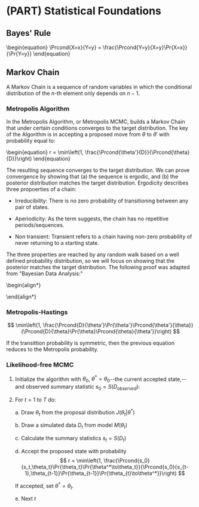 # (PART) Statistical Foundations

## Bayes' Rule

\begin{equation}
\Prcond{X=x}{Y=y} = \frac{\Prcond{Y=y}{X=y}\Pr{X=x}}{\Pr{Y=y}}
\end{equation}

## Markov Chain 

A Markov Chain is a sequence of random variables in which the conditional distribution of the $n$-th element only depends on $n-1$.

### Metropolis Algorithm

In the Metropolis Algorithm, or Metropolis MCMC, builds a Markov Chain that
under certain conditions converges to the target distribution. The key of the
Algorithm is in accepting a proposed move from $\theta$ to $\theta'$ with 
probability equal to:

\begin{equation}
r = \min\left(1, \frac{\Prcond{\theta'}{D}}{\Prcond{\theta}{D}}\right)
\end{equation}

The resulting sequence converges to the target distribution. We can prove
convergence by showing that (a) the sequence is ergodic, and (b) the posterior
distribution matches the target distribution. Ergodicity describes three
propoerties of a chain:

- Irreducibility: There is no zero probability of transitioning between any pair of states.

- Aperiodicity: As the term suggests, the chain has no repetitive periods/sequences.

- Non transient: Transient refers to a chain having non-zero probability of
never returning to a starting state.

The three properties are reached by any random walk based on a well defined
probability distribution, so we will focus on showing that the posterior matches
the target distribution. The following proof was adapted from "Bayesian Data
Analysis:" 

\begin{align*}

\end{align*}

### Metropolis-Hastings

$$
\min\left(1, \frac{\Prcond{D}{\theta'}\Pr{\theta'}\Prcond{\theta'}{\theta}}{\Prcond{D}{\theta}\Pr{\theta}\Prcond{\theta}{\theta'}}\right)
$$

If the transittion probability is symmetric, then the previous equation reduces
to the Metropolis probability.

### Likelihood-free MCMC

1. Initialize the algorithm with $\theta_0$, $\theta^* =\theta_0$--the current accepted
state,--and observed summary statistic $s_0 = S(D_{observed})$:

2. For $t = 1$ to $T$ do:

    a. Draw $\theta_t$ from the proposal distribution $J(\theta_t|\theta^*)$

    b. Draw a simulated data $D_t$ from model $M(\theta_t)$

    c. Calculate the summary statistics $s_t = S(D_t)$

    d. Accept the proposed state with probability
    $$
    r = \min\left(1, \frac{\Prcond{s_0}{s_t,\theta_t}\Pr{\theta_t}\Pr{\theta^*\to\theta_t}}{\Prcond{s_0}{s_{t-1},\theta_{t-1}}\Pr{\theta_{t-1}}\Pr{\theta_{t}\to\theta^*}}\right)
    $$

    If accepted, set $\theta^* = \theta_t$.

    e. Next $t$
